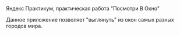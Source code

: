 Яндекс Практикум, практическая работа "Посмотри В Окно"

Данное приложение позволяет "выглянуть" из окон самых разных городов мира.
